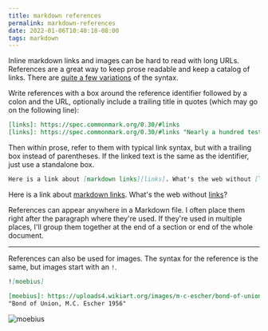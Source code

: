 ```yaml
---
title: markdown references
permalink: markdown-references
date: 2022-01-06T10:40:18-08:00
tags: markdown
---
```


Inline markdown links and images can be hard to read with long URLs. References
are a great way to keep prose readable and keep a catalog of links. There are
[quite a few variations][links] of the syntax.

Write references with a box around the reference identifier followed by a colon
and the URL, optionally include a trailing title in quotes (which may go on the
following line):

```markdown
[links]: https://spec.commonmark.org/0.30/#links
[links]: https://spec.commonmark.org/0.30/#links "Nearly a hundred tests"
```

Then within prose, refer to them with typical link syntax, but with a trailing
box instead of parentheses. If the linked text is the same as the identifier,
just use a standalone box.

```markdown
Here is a link about [markdown links][links]. What's the web without [links]?
```

Here is a link about [markdown links][links]. What's the web without [links]?

References can appear anywhere in a Markdown file. I often place them right
after the paragraph where they're used. If they're used in multiple places, I'll
group them together at the end of a section or end of the whole document.

---

References can also be used for images. The syntax for the reference is the
same, but images start with an `!`.

```markdown
![moebius]

[moebius]: https://uploads4.wikiart.org/images/m-c-escher/bond-of-union.jpg
"Bond of Union, M.C. Escher 1956"
```

![moebius]

[links]: https://spec.commonmark.org/0.30/#links "Nearly a hundred tests"
[moebius]: https://uploads4.wikiart.org/images/m-c-escher/bond-of-union.jpg
"Bond of Union, M.C. Escher 1956"
